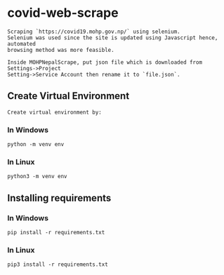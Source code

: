 # covid-web-scrape
    Scraping `https://covid19.mohp.gov.np/` using selenium.
    Selenium was used since the site is updated using Javascript hence, automated
    browsing method was more feasible.

    Inside MOHPNepalScrape, put json file which is downloaded from Settings->Project
    Setting->Service Account then rename it to `file.json`. 

## Create Virtual Environment
    Create virtual environment by:
### In Windows
    python -m venv env
### In Linux
    python3 -m venv env

## Installing requirements
### In Windows
    pip install -r requirements.txt
### In Linux
    pip3 install -r requirements.txt